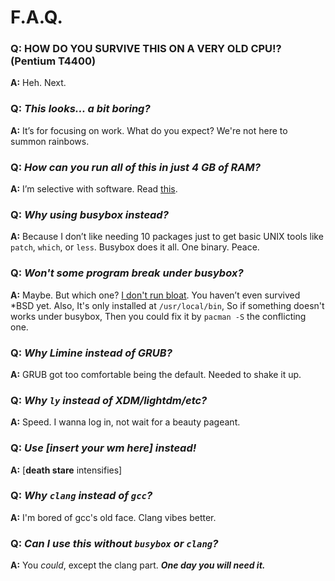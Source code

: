 # F.A.Q.

### Q: **HOW DO YOU SURVIVE THIS ON A VERY OLD CPU!? (Pentium T4400)**
**A:** Heh. Next.

### Q: _This looks... a bit boring?_
**A:** It’s for focusing on work. What do you expect? We're not here to summon rainbows.

### Q: _How can you run all of this in just 4 GB of RAM?_
**A:** I’m selective with software. Read [this](system.md).

### Q: _Why using busybox instead?_
**A:** Because I don’t like needing 10 packages just to get basic UNIX tools like `patch`, `which`, or `less`. Busybox does it all. One binary. Peace.

### Q: _Won't some program break under busybox?_
**A:** Maybe. But which one? [I don't run bloat](../scripts/pacstrap_init.sh). You haven’t even survived *BSD yet. Also, It's only installed at `/usr/local/bin`, So if something doesn't works under busybox, Then you could fix it by `pacman -S` the conflicting one.

### Q: _Why Limine instead of GRUB?_
**A:** GRUB got too comfortable being the default. Needed to shake it up.

### Q: _Why `ly` instead of XDM/lightdm/etc?_
**A:** Speed. I wanna log in, not wait for a beauty pageant.

### Q: _Use [insert your wm here] instead!_
**A:** [**death stare** intensifies]

### Q: _Why `clang` instead of `gcc`?_
**A:** I'm bored of gcc's old face. Clang vibes better.

### Q: _Can I use this without `busybox` or `clang`?_
**A:** You *could*, except the clang part. **_One day you will need it._**
